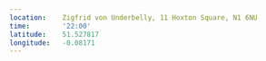 ```yaml
---
location:    Zigfrid von Underbelly, 11 Hoxton Square, N1 6NU
time:        '22:00'
latitude:    51.527817
longitude:   -0.08171
---
```

